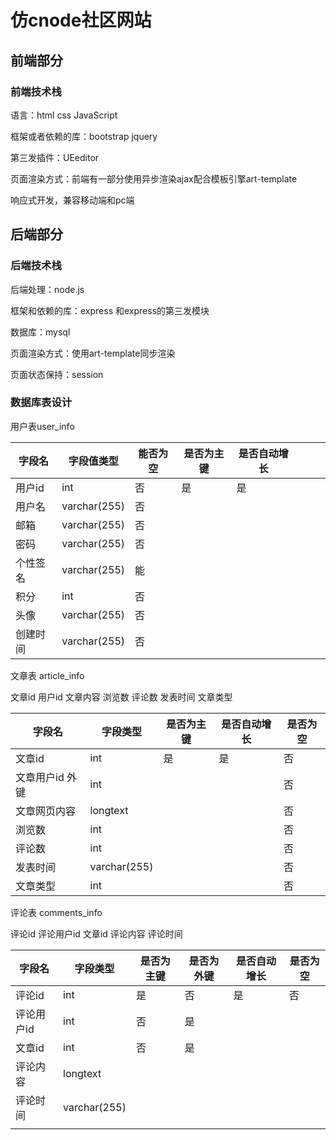 # 仿cnode社区网站

## 前端部分

### 前端技术栈

语言：html css JavaScript 

框架或者依赖的库：bootstrap jquery 

第三发插件：UEeditor

页面渲染方式：前端有一部分使用异步渲染ajax配合模板引擎art-template

响应式开发，兼容移动端和pc端



## 后端部分

### 后端技术栈

后端处理：node.js

框架和依赖的库：express 和express的第三发模块

数据库：mysql

页面渲染方式：使用art-template同步渲染

页面状态保持：session



### 数据库表设计

用户表user_info 

| 字段名   | 字段值类型   | 能否为空 | 是否为主键 | 是否自动增长 |      |      |      |
| -------- | ------------ | -------- | ---------- | ------------ | ---- | ---- | ---- |
| 用户id   | int          | 否       | 是         | 是           |      |      |      |
| 用户名   | varchar(255) | 否       |            |              |      |      |      |
| 邮箱     | varchar(255) | 否       |            |              |      |      |      |
| 密码     | varchar(255) | 否       |            |              |      |      |      |
| 个性签名 | varchar(255) | 能       |            |              |      |      |      |
| 积分     | int          | 否       |            |              |      |      |      |
| 头像     | varchar(255) | 否       |            |              |      |      |      |
| 创建时间 | varchar(255) | 否       |            |              |      |      |      |

文章表 article_info

文章id 用户id 文章内容 浏览数 评论数 发表时间 文章类型

| 字段名            | 字段类型     | 是否为主键 | 是否自动增长 | 是否为空 |
| ----------------- | ------------ | ---------- | ------------ | -------- |
| 文章id            | int          | 是         | 是           | 否       |
| 文章用户id   外键 | int          |            |              | 否       |
| 文章网页内容      | longtext     |            |              | 否       |
| 浏览数            | int          |            |              | 否       |
| 评论数            | int          |            |              | 否       |
| 发表时间          | varchar(255) |            |              | 否       |
| 文章类型          | int          |            |              | 否       |

评论表 comments_info 

评论id 评论用户id 文章id 评论内容 评论时间 

| 字段名     | 字段类型     | 是否为主键 | 是否为外键 | 是否自动增长 | 是否为空 |
| ---------- | ------------ | ---------- | ---------- | ------------ | -------- |
| 评论id     | int          | 是         | 否         | 是           | 否       |
| 评论用户id | int          | 否         | 是         |              |          |
| 文章id     | int          | 否         | 是         |              |          |
| 评论内容   | longtext     |            |            |              |          |
| 评论时间   | varchar(255) |            |            |              |          |
|            |              |            |            |              |          |

